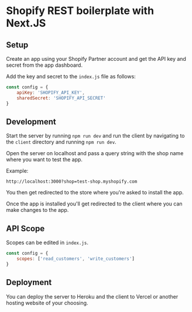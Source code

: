 # Shopify REST boilerplate with Next.JS

## Setup

Create an app using your Shopify Partner account and get the API key and secret from the app dashboard.

Add the key and secret to the `index.js` file as follows:

```javascript
const config = {
	apiKey: 'SHOPIFY_API_KEY',
	sharedSecret: 'SHOPIFY_API_SECRET'
}
```

## Development

Start the server by running `npm run dev` and run the client by navigating to the `client` directory and running `npm run dev`.

Open the server on localhost and pass a query string with the shop name where you want to test the app.

Example:

```
http://localhost:3000?shop=test-shop.myshopify.com
```

You then get redirected to the store where you're asked to install the app.

Once the app is installed you'll get redirected to the client where you can make changes to the app.

## API Scope

Scopes can be edited in `index.js`.

```javascript
const config = {
	scopes: ['read_customers', 'write_customers']
}
```

## Deployment

You can deploy the server to Heroku and the client to Vercel or another hosting website of your choosing.
